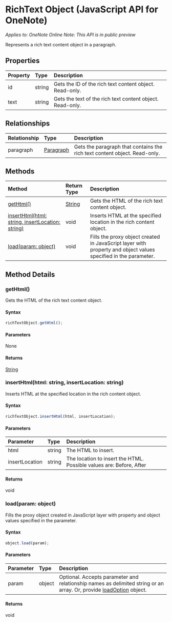 # RichText Object (JavaScript API for OneNote)

_Applies to: OneNote Online_
_Note: This API is in public preview_

Represents a rich text content object in a paragraph.

## Properties

| Property	   | Type	|Description
|:---------------|:--------|:----------|
|id|string|Gets the ID of the rich text content object. Read-only.|
|text|string|Gets the text of the rich text content object. Read-only.|

## Relationships
| Relationship | Type	|Description|
|:---------------|:--------|:----------|
|paragraph|[Paragraph](paragraph.md)|Gets the paragraph that contains the rich text content object. Read-only.|

## Methods

| Method		   | Return Type	|Description|
|:---------------|:--------|:----------|
|[getHtml()](#gethtml)|[String](string.md)|Gets the HTML of the rich text content object.|
|[insertHtml(html: string, insertLocation: string)](#inserthtmlhtml-string-insertlocation-string)|void|Inserts HTML at the specified location in the rich content object.|
|[load(param: object)](#loadparam-object)|void|Fills the proxy object created in JavaScript layer with property and object values specified in the parameter.|

## Method Details


### getHtml()
Gets the HTML of the rich text content object.

#### Syntax
```js
richTextObject.getHtml();
```

#### Parameters
None

#### Returns
[String](string.md)

### insertHtml(html: string, insertLocation: string)
Inserts HTML at the specified location in the rich content object.

#### Syntax
```js
richTextObject.insertHtml(html, insertLocation);
```

#### Parameters
| Parameter	   | Type	|Description|
|:---------------|:--------|:----------|
|html|string|The HTML to insert.|
|insertLocation|string|The location to insert the HTML.  Possible values are: Before, After|

#### Returns
void

### load(param: object)
Fills the proxy object created in JavaScript layer with property and object values specified in the parameter.

#### Syntax
```js
object.load(param);
```

#### Parameters
| Parameter	   | Type	|Description|
|:---------------|:--------|:----------|
|param|object|Optional. Accepts parameter and relationship names as delimited string or an array. Or, provide [loadOption](loadoption.md) object.|

#### Returns
void
